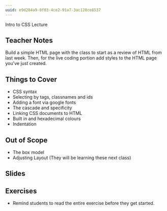 ```yaml
---
uuid: e9d204a9-0f03-4ce2-91a7-3ac120ce8537
---
```


Intro to CSS Lecture

## Teacher Notes

Build a simple HTML page with the class to start as a review of HTML from last week.
Then, for the live coding portion add styles to the HTML page you've just created.

## Things to Cover

- CSS syntax
- Selecting by tags, classnames and ids
- Adding a font via google fonts
- The cascade and specificity
- Linking CSS documents to HTML
- Built in and hexadecimal colours
- Indentation

## Out of Scope
- The box model
- Adjusting Layout
(They will be learning these next class)


## Slides



## Exercises

- Remind students to read the entire exercise before they get started.
